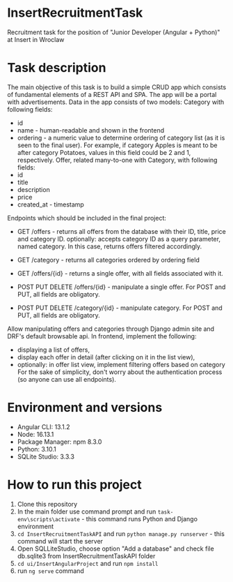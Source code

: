 # InsertRecruitmentTask
Recruitment task for the position of "Junior Developer (Angular + Python)" at Insert in Wroclaw

# Task description
The main objective of this task is to build a simple CRUD app which consists of fundamental
elements of a REST API and SPA. The app will be a portal with advertisements.
Data in the app consists of two models:
Category with following fields:
- id
- name - human-readable and shown in the frontend
- ordering - a numeric value to determine ordering of category list (as it is seen
to the final user). For example, if category Apples is meant to be after category
Potatoes, values in this field could be 2 and 1, respectively.
Offer, related many-to-one with Category, with following fields:
- id
- title
- description
- price
- created_at - timestamp

Endpoints which should be included in the final project:
- GET /offers - returns all offers from the database with their ID, title, price and
category ID.
optionally: accepts category ID as a query parameter, named category. In this case,
returns offers filtered accordingly.
- GET /category - returns all categories ordered by ordering field
- GET /offers/{id} - returns a single offer, with all fields associated with it.

- POST PUT DELETE /offers/{id} - manipulate a single offer. For POST and PUT, all
fields are obligatory.
- POST PUT DELETE /category/{id} - manipulate category. For POST and PUT, all
fields are obligatory.

Allow manipulating offers and categories through Django admin site and DRF&#39;s default
browsable api.
In frontend, implement the following:
- displaying a list of offers,
- display each offer in detail (after clicking on it in the list view),
- optionally: in offer list view, implement filtering offers based on category
For the sake of simplicity, don&#39;t worry about the authentication process (so anyone can use all
endpoints).

# Environment and versions
- Angular CLI: 13.1.2
- Node: 16.13.1
- Package Manager: npm 8.3.0
- Python: 3.10.1
- SQLite Studio: 3.3.3


# How to run this project
1. Clone this repository
2. In the main folder use command prompt and run ``` task-env\scripts\activate ``` - this command runs Python and Django environment
3. ```cd InsertRecruitmentTaskAPI``` and run ```python manage.py runserver``` - this command will start the server 
4. Open SQLLiteStudio, choose option "Add a database" and check file db.sqlite3 from InsertRecruitmentTaskAPI folder
5. ```cd ui/InsertAngularProject``` and run ```npm install```
6. run ```ng serve``` command
